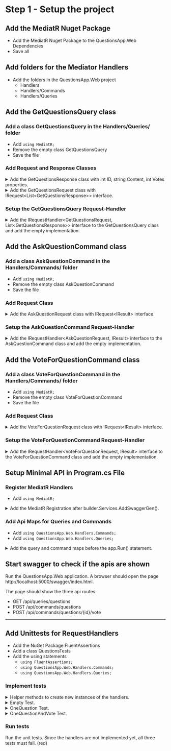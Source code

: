 # Step 1 - Setup the project

## Add the MediatR Nuget Package

* Add the MediatR Nuget Package to the QuestionsApp.Web Dependencies
* Save all

## Add folders for the Mediator Handlers

* Add the folders in the QuestionsApp.Web project
  * Handlers
  * Handlers/Commands
  * Handlers/Queries

## Add the GetQuestionsQuery class

### Add a class GetQuestionsQuery in the Handlers/Queries/ folder 

* Add ```using MediatR;```
* Remove the empty class GetQuestionsQuery 
* Save the file

### Add Request and Response Classes

<details><summary>Add the GetQuestionsResponse class with int ID, string Content, int Votes properties.</summary>

~~~c#
public class GetQuestionsResponse
{
	public int Id { get; set; }
	public string Content { get; set; } = "";
	public int Votes { get; set; }
}
~~~
</details>


<details><summary>Add the GetQuestionsRequest class with IRequest&lt;List&lt;GetQuestionsResponse&gt&gt; interface.</summary>

~~~c#
public class GetQuestionsRequest : IRequest<List<GetQuestionsResponse>>
{ }
~~~
</details>

### Setup the GetQuestionsQuery Request-Handler

<details><summary>Add the IRequestHandler&lt;GetQuestionsRequest, List&lt;GetQuestionsResponse&gt;&gt interface to the GetQuestionsQuery class and add the empty implementation.</summary>

~~~c#
public class GetQuestionsQuery : IRequestHandler<GetQuestionsRequest, List<GetQuestionsResponse>>
{
	public Task<List<GetQuestionsResponse>> Handle(GetQuestionsRequest request, CancellationToken cancellationToken)
	{
		throw new NotImplementedException();
	}
}
~~~
</details>


## Add the AskQuestionCommand class

### Add a class AskQuestionCommand in the Handlers/Commands/ folder 

* Add ```using MediatR;``` 
* Remove the empty class AskQuestionCommand 
* Save the file

### Add Request Class

<details><summary>Add the AskQuestionRequest class with IRequest&lt;IResult&gt; interface.</summary>

~~~c#
public class AskQuestionRequest :IRequest<IResult>
{
	public string Content { get; set; } = "";
}
~~~
</details>

### Setup the AskQuestionCommand Request-Handler

<details><summary>Add the IRequestHandler&lt;AskQuestionRequest, IResult&gt interface to the AskQuestionCommand class and add the empty implementation.</summary>

~~~c#
public class AskQuestionCommand : IRequestHandler<AskQuestionRequest, IResult>
{
	public Task<IResult> Handle(AskQuestionRequest request, CancellationToken cancellationToken)
	{
		throw new NotImplementedException();
	}
}
~~~
</details>

## Add the VoteForQuestionCommand class

### Add a class VoteForQuestionCommand in the Handlers/Commands/ folder 

* Add ```using MediatR;``` 
* Remove the empty class VoteForQuestionCommand 
* Save the file

### Add Request Class

<details><summary>Add the VoteForQuestionRequest class with IRequest&lt;IResult&gt; interface.</summary>

~~~c#
public class VoteForQuestionRequest : IRequest<IResult>
{
	public int QuestionId { get; set; }
}
~~~
</details>

### Setup the VoteForQuestionCommand Request-Handler

<details><summary>Add the IRequestHandler&lt;VoteForQuestionRequest, IResult&gt interface to the VoteForQuestionCommand class and add the empty implementation.</summary>

~~~c#
public class VoteForQuestionCommand : IRequestHandler<VoteForQuestionRequest, IResult>
{
	public Task<IResult> Handle(VoteForQuestionRequest request, CancellationToken cancellationToken)
	{
		throw new NotImplementedException();
	}
}
~~~
</details>


## Setup Minimal API in Program.cs File

### Register MediatR Handlers

* Add ```using MediatR;```

<details><summary>Add the MediatR Registration after builder.Services.AddSwaggerGen().</summary>

~~~c#
builder.Services.AddSwaggerGen();
// Register MediatR
builder.Services.AddMediatR(cfg => cfg.RegisterServicesFromAssemblyContaining<Program>());
~~~
</details>

### Add Api Maps for Queries and Commands

* Add ```using QuestionsApp.Web.Handlers.Commands;```
* Add ```using QuestionsApp.Web.Handlers.Queries;```

<details><summary>Add the query and command maps before the app.Run() statement.</summary>
 
~~~c#
// Queries
app.MapGet("api/queries/questions", async (IMediator mediator) 
    => await mediator.Send(new GetQuestionsRequest()));

// Commands
app.MapPost("api/commands/questions/", async (IMediator mediator, string content) 
    => await mediator.Send(new AskQuestionRequest { Content = content }));

app.MapPost("api/commands/questions/{id:int}/vote", async (IMediator mediator, int id) 
    => await mediator.Send(new VoteForQuestionRequest { QuestionId = id }));

app.Run();
 ~~~
</details>

## Start swagger to check if the apis are shown

Run the QuestionsApp.Web application. A browser should open the page http://localhost:5000/swagger/index.html.

The page should show the three api routes: 
* GET /api/queries/questions
* POST /api/commands/questions
* POST /api/commands/questions/{id}/vote

-----------------------


## Add Unittests for RequestHandlers

* Add the NuGet Package FluentAssertions
* Add a class QuestionsTests
* Add the using statements
  * ```using FluentAssertions;```
  * ```using QuestionsApp.Web.Handlers.Commands;```
  * ```using QuestionsApp.Web.Handlers.Queries;```

### Implement tests 

<details><summary>Helper methods to create new instances of the handlers.</summary>

~~~c#
private GetQuestionsQuery NewGetQuestionsQueryHandler => new();
private AskQuestionCommand NewAskQuestionCommandHandler => new();
private VoteForQuestionCommand NewVoteForQuestionCommandHandler => new();
~~~
</details>


<details><summary>Empty Test.</summary>

~~~c#
[Fact]
public async void Empty()
{
	var response = await NewGetQuestionsQueryHandler.Handle(new GetQuestionsRequest(), default);
	response.Should().BeEmpty();
}
~~~
</details>

<details><summary>OneQuestion Test.</summary>

~~~c#
[Fact]
public async void OneQuestion()
{
	var askResponse = await NewAskQuestionCommandHandler.Handle(new AskQuestionRequest { Content = "Dummy Question" }, default);
	askResponse.Should().NotBeNull();

	var response = await NewGetQuestionsQueryHandler.Handle(new GetQuestionsRequest(), default);
	response.Should().HaveCount(1);
}
~~~
</details>

<details><summary>OneQuestionAndVote Test.</summary>

~~~c#
[Fact]
public async void OneQuestionAndVote()
{
	var askResponse = await NewAskQuestionCommandHandler.Handle(new AskQuestionRequest { Content = "Dummy Question" }, default);
	askResponse.Should().NotBeNull();

	var response = await NewGetQuestionsQueryHandler.Handle(new GetQuestionsRequest(), default);
	response.Should().HaveCount(1);
	response[0].Votes.Should().Be(0);

	var voteResponse = await NewVoteForQuestionCommandHandler.Handle(new VoteForQuestionRequest { QuestionId = response[0].Id }, default);
	voteResponse.Should().NotBeNull();

	response = await NewGetQuestionsQueryHandler.Handle(new GetQuestionsRequest(), default);
	response.Should().HaveCount(1);
	response[0].Votes.Should().Be(1);
}
~~~
</details>

### Run tests 

Run the unit tests. Since the handlers are not implemented yet, all three tests must fail. (red)